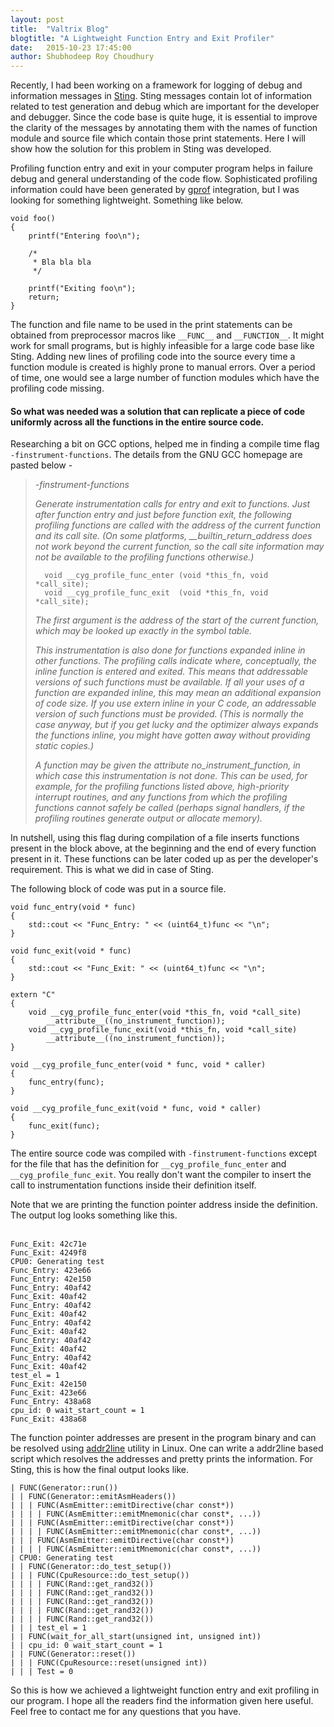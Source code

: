 ```yaml
---
layout: post
title:  "Valtrix Blog"
blogtitle: "A Lightweight Function Entry and Exit Profiler"
date:   2015-10-23 17:45:00
author: Shubhodeep Roy Choudhury
---
```


Recently, I had been working on a framework for logging of debug and information messages in [Sting][sting]. Sting messages contain lot of information related to test generation and debug which are important for the developer and debugger. Since the code base is quite huge, it is essential to improve the clarity of the messages by annotating them<!--more--> with the names of function module and source file which contain those print statements. Here I will show how the solution for this problem in Sting was developed.

Profiling function entry and exit in your computer program helps in failure debug and general understanding of the code flow. Sophisticated profiling information could have been generated by [gprof][gprof] integration, but I was looking for something lightweight. Something like below.
&nbsp;

    void foo()
    {
        printf("Entering foo\n");

        /*
         * Bla bla bla
         */

        printf("Exiting foo\n");
        return;
    }

The function and file name to be used in the print statements can be obtained from preprocessor macros like `__FUNC__` and `__FUNCTION__`. It might work for small programs, but is highly infeasible for a large code base like Sting. Adding new lines of profiling code into the source every time a function module is created is highly prone to manual errors. Over a period of time, one would see a large number of function modules which have the profiling code missing.

#### So what was needed was a solution that can replicate a piece of code uniformly across all the functions in the entire source code.

Researching a bit on GCC options, helped me in finding a compile time flag `-finstrument-functions`. The details from the GNU GCC homepage are pasted below -
&nbsp;

>*-finstrument-functions*
>
>*Generate instrumentation calls for entry and exit to functions. Just after function entry and just before function exit, the following profiling functions are called with the address of the current function and its call site. (On some platforms, __builtin_return_address does not work beyond the current function, so the call site information may not be available to the profiling functions otherwise.)*
>
>       void __cyg_profile_func_enter (void *this_fn, void *call_site);
>       void __cyg_profile_func_exit  (void *this_fn, void *call_site);
>
>*The first argument is the address of the start of the current function, which may be looked up exactly in the symbol table.*
>
>*This instrumentation is also done for functions expanded inline in other functions. The profiling calls indicate where, conceptually, the inline function is entered and exited. This means that addressable versions of such functions must be available. If all your uses of a function are expanded inline, this may mean an additional expansion of code size. If you use extern inline in your C code, an addressable version of such functions must be provided. (This is normally the case anyway, but if you get lucky and the optimizer always expands the functions inline, you might have gotten away without providing static copies.)*
>
>*A function may be given the attribute no_instrument_function, in which case this instrumentation is not done. This can be used, for example, for the profiling functions listed above, high-priority interrupt routines, and any functions from which the profiling functions cannot safely be called (perhaps signal handlers, if the profiling routines generate output or allocate memory).*

In nutshell, using this flag during compilation of a file inserts functions present in the block above, at the beginning and the end of every function present in it. These functions can be later coded up as per the developer's requirement. This is what we did in case of Sting. 

The following block of code was put in a source file.
&nbsp;

    void func_entry(void * func)
    {
        std::cout << "Func_Entry: " << (uint64_t)func << "\n";
    }
    
    void func_exit(void * func)
    {
        std::cout << "Func_Exit: " << (uint64_t)func << "\n";
    }
    
    extern "C"
    {
        void __cyg_profile_func_enter(void *this_fn, void *call_site)
            __attribute__((no_instrument_function));
        void __cyg_profile_func_exit(void *this_fn, void *call_site)
            __attribute__((no_instrument_function));
    }
    
    void __cyg_profile_func_enter(void * func, void * caller)
    {
        func_entry(func);
    }
    
    void __cyg_profile_func_exit(void * func, void * caller)
    {
        func_exit(func);
    }
    
The entire source code was compiled with `-finstrument-functions` except for the file that has the definition for `__cyg_profile_func_enter` and `__cyg_profile_func_exit`. You really don't want the compiler to insert the call to instrumentation functions inside their definition itself.

Note that we are printing the function pointer address inside the definition. The output log looks something like this.   
&nbsp;

    Func_Exit: 42c71e
    Func_Exit: 4249f8
    CPU0: Generating test
    Func_Entry: 423e66
    Func_Entry: 42e150
    Func_Entry: 40af42
    Func_Exit: 40af42
    Func_Entry: 40af42
    Func_Exit: 40af42
    Func_Entry: 40af42
    Func_Exit: 40af42
    Func_Entry: 40af42
    Func_Exit: 40af42
    Func_Entry: 40af42
    Func_Exit: 40af42
    test_el = 1
    Func_Exit: 42e150
    Func_Exit: 423e66
    Func_Entry: 438a68
    cpu_id: 0 wait_start_count = 1
    Func_Exit: 438a68

The function pointer addresses are present in the program binary and can be resolved using [addr2line][addr2line] utility in Linux. One can write a addr2line based script which resolves the addresses and pretty prints the information. For Sting, this is how the final output looks like.

    | FUNC(Generator::run())
    | | FUNC(Generator::emitAsmHeaders())
    | | | FUNC(AsmEmitter::emitDirective(char const*))
    | | | | FUNC(AsmEmitter::emitMnemonic(char const*, ...))
    | | | FUNC(AsmEmitter::emitDirective(char const*))
    | | | | FUNC(AsmEmitter::emitMnemonic(char const*, ...))
    | | | FUNC(AsmEmitter::emitDirective(char const*))
    | | | | FUNC(AsmEmitter::emitMnemonic(char const*, ...))
    | CPU0: Generating test
    | | FUNC(Generator::do_test_setup())
    | | | FUNC(CpuResource::do_test_setup())
    | | | | FUNC(Rand::get_rand32())
    | | | | FUNC(Rand::get_rand32())
    | | | | FUNC(Rand::get_rand32())
    | | | | FUNC(Rand::get_rand32())
    | | | | FUNC(Rand::get_rand32())
    | | | test_el = 1
    | | FUNC(wait_for_all_start(unsigned int, unsigned int))
    | | cpu_id: 0 wait_start_count = 1
    | | FUNC(Generator::reset())
    | | | FUNC(CpuResource::reset(unsigned int))
    | | | Test = 0

So this is how we achieved a lightweight function entry and exit profiling in our program. I hope all the readers find the information given here useful. Feel free to contact me for any questions that you have.

[gprof]:https://sourceware.org/binutils/docs/gprof
[sting]:http://www.valtrix.in/sting
[addr2line]:https://sourceware.org/binutils/docs/binutils/addr2line.html

